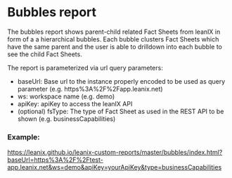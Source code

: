 # Bubbles report

The bubbles report shows parent-child related Fact Sheets from leanIX in form of a a hierarchical bubbles. Each bubble clusters Fact Sheets which have the same parent and the user is able to drilldown into each bubble to see the child Fact Sheets.

The report is parameterized via url query parameters:

* baseUrl: Base url to the instance properly encoded to be used as query parameter (e.g. https%3A%2F%2Fapp.leanix.net)
* ws: workspace name (e.g. demo)
* apiKey: apiKey to access the leanIX API
* (optional) fsType: The type of Fact Sheet as used in the REST API to be shown (e.g. businessCapabilities)

### Example:
https://leanix.github.io/leanix-custom-reports/master/bubbles/index.html?baseUrl=https%3A%2F%2Ftest-app.leanix.net&ws=demo&apiKey=yourApiKey&type=businessCapabilities
